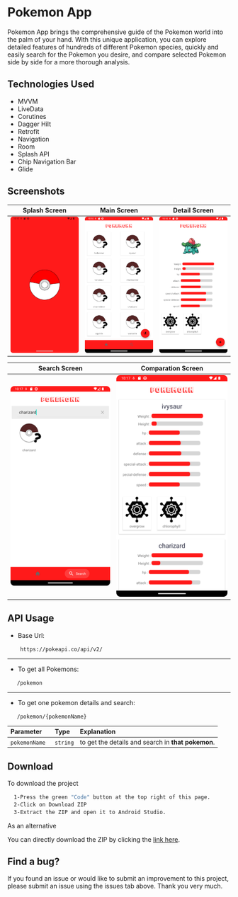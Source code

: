
# Pokemon App
 
Pokemon App brings the comprehensive guide of the Pokemon world into the palm of your hand. With this unique application, you can explore detailed features of hundreds of different Pokemon species, quickly and easily search for the Pokemon you desire, and compare selected Pokemon side by side for a more thorough analysis.








## Technologies Used
- MVVM
- LiveData
- Corutines
- Dagger Hilt
- Retrofit
- Navigation
- Room
- Splash API
- Chip Navigation Bar
- Glide 






  


## Screenshots

Splash Screen | Main Screen |Detail Screen|
 --- | --- |  --- |  
![](https://github.com/BerkErdgn/pokemon-app/blob/main/sc/1.png?raw=true)| ![](https://github.com/BerkErdgn/pokemon-app/blob/main/sc/2.png?raw=true) |![](https://github.com/BerkErdgn/pokemon-app/blob/main/sc/3.png?raw=true) 


Search Screen | Comparation Screen 
 --- | --- | 
![](https://github.com/BerkErdgn/pokemon-app/blob/main/sc/4.png?raw=true)| ![](https://github.com/BerkErdgn/pokemon-app/blob/main/sc/5.png?raw=true) 


## API Usage

- Base Url:
```http
    https://pokeapi.co/api/v2/

```
----
- To get all Pokemons:
```http
   /pokemon
```


----
- To get one pokemon details and search:
```http
   /pokemon/{pokemonName}
```

| Parameter | Type     | Explanation                |
| :-------- | :------- | :------------------------- |
| `pokemonName ` | `string` | to get the details and search in **that pokemon**. | 




## Download  

To download the project

```bash 
  1-Press the green "Code" button at the top right of this page.
  2-Click on Download ZIP
  3-Extract the ZIP and open it to Android Studio.
```
As an alternative

You can directly download the ZIP by clicking the [link here](https://github.com/BerkErdgn/pokemon-app/archive/refs/heads/main.zip).

## Find a bug?

If you found an issue or would like to submit an improvement to this project, please submit an issue using the issues tab above.
Thank you very much.
